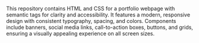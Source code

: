 This repository contains HTML and CSS for a portfolio webpage with semantic tags for clarity and accessibility. It features a modern, responsive design with consistent typography, spacing, and colors. Components include banners, social media links, call-to-action boxes, buttons, and grids, ensuring a visually appealing experience on all screen sizes.
